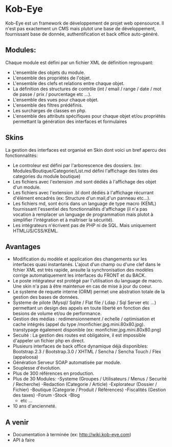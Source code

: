 # Kob-Eye
Kob-Eye est un framework de développement de projet web opensource.
Il n'est pas exactement un CMS mais plutot une base de développement, fournissant base de donnée, authentification et back office auto-généré.
## Modules:
Chaque module est défini par un fichier XML de définition regroupant:
- L'ensemble des objets du module.
- L'ensemble des propriétés de l'objet.
- L'ensemble des clefs et relations entre chaque objet.
- La définition des structures de contrôle (int / email / range / date / mot de passe / prix / pourcentage etc ...).
- L'ensemble des vues pour chaque objet.
- L'ensemble des filtres prédéfinis.
- Les surcharges de classes en php.
- L'ensemble des attributs spécifiques pour chaque objet et/ou propriétés permettant la génération des interfaces et formulaires

## Skins
La gestion des interfaces est organisé en Skin dont voici un bref apercu des fonctionnalités:
- Le controleur est défini par l'arborescence des dossiers. (ex: Modules/Boutique/Categorie/List.md défini l'affichage des listes des categories du module boutique)
- Les fichiers avec l'extension .md sont dédiés à l'affichage des objet d'un module.
- Les fichiers avec l'extension .bl dont dédiés à l'affichage récurrant d'élément encadrés (ex: Structure d'un mail,d'un panneau etc...).
- Les fichiers md, sont écris dans un language de type macro (KEML) fournissant l'essentiel des fonctionnalités d'affichage (il n'a pas vocation à remplacer un language de programmation mais plutot à simplifier l'intégration et à maîtriser la sécurité).
- Les intégrateurs n'écrivent pas de PHP ni de SQL. Mais uniquement HTML/JS/CSS/KEML.

## Avantages
- Modification du modèle et application des changements sur les interfaces quasi instantanés. L'ajout d'un champ ou d'une clef dans le fchier XML est très rapide, ansuite la synchronisation des modèles corrige automatiquement les interfaces du FRONT et du BACK.
- Le poste intégrateur est protégé par l'utilisation du language de macro. Une skin n'a pas à être maintenue en cas de mise à jour du coeur.
- Le systeme de requete interne (ORM) permet une abstration totale de la gestion des bases de données.
- Systeme de pilote (Mysql/ Sqlite / Flat file / Ldap / Sql Server etc ...) permettant un design des appels en toute liberté en fonction des besions de volume et/ou de performance.
- Gestion des médias : redimensionnement / echelle / optimisation et cache intégrés (appel du type /monfichier.jpg.mini.80x80.jpg). transtypage également disponible (ex: monfichier.jpg.mini.80x80.png)
- Secuité : La gestion des routes est obligatoire, il est impossible d'appeler un fichier php en direct.
- Plusieurs interfaces de back office dynamique déjà disponibles: Bootstrap.2.3 / Bootstrap.3.0 / XHTML / Sencha / Sencha Touch / Flex (appaloosa)
- Génération Serveur SOAP automatisée par module.
- Souplesse d'évolution.
- Plus de 300 références en production.
- Plus de 30 Modules: 
  -Systeme (Groupes / Utilisateurs / Menus / Securité / Recherche)
  -Redaction (Categorie / Article)
  -Explorateur (Dossier / Fichier)
  -Boutique (Categorie / Produit / Références)
  -Fiscalités (Gestion des taxes)
  -Forum
  -Stock
  -Blog
  - etc ...
- 10 ans d'ancienneté.

## A venir
- Documentation à terminée (ex: http://wiki.kob-eye.com)
- API à faire
